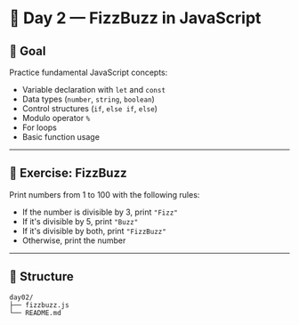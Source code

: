 # 📅 Day 2 — FizzBuzz in JavaScript

## 🎯 Goal
Practice fundamental JavaScript concepts:

- Variable declaration with `let` and `const`
- Data types (`number`, `string`, `boolean`)
- Control structures (`if`, `else if`, `else`)
- Modulo operator `%`
- For loops
- Basic function usage

---

## 📌 Exercise: FizzBuzz

Print numbers from 1 to 100 with the following rules:

- If the number is divisible by 3, print `"Fizz"`
- If it's divisible by 5, print `"Buzz"`
- If it's divisible by both, print `"FizzBuzz"`
- Otherwise, print the number

---

## 📂 Structure

```text
day02/
├── fizzbuzz.js
└── README.md